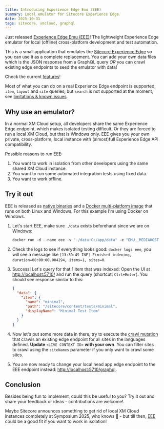 ```yaml
---
title: Introducing Experience Edge Emu (EEE)
summary: Local emulator for Sitecore Experience Edge.
date: 2025-10-31
tags: sitecore, xmcloud, graphql
---
```


Just released [Experience Edge Emu (EEE)](https://github.com/sitecoreops/experience-edge-emu)! The lightweight Experience Edge emulator for local (offline) cross-platform development and test automation.

This is a small application that emulates the [Sitecore Experience Edge](https://doc.sitecore.com/xmc/en/developers/xm-cloud/experience-edge.html) so you can use it as a complete replacement. You can add your own data files which is the JSON response from a GraphQL query *OR* you can crawl existing edge endpoints to seed the emulator with data!

Check the current [features](https://github.com/sitecoreops/experience-edge-emu?tab=readme-ov-file#features)!

Most of what you can do on a real Experience Edge endpoint is supported, `item`, `layout` and `site` queries, but `search` is not supported at the moment, see [limitations & known issues](https://github.com/sitecoreops/experience-edge-emu?tab=readme-ov-file#limitations--known-issues).

## Why use an emulator?

In a normal XM Cloud setup, all developers share the same Experience Edge endpoint, which makes isolated testing difficult. Or they are forced to run a local XM Cloud, but that is Windows only. EEE gives you your own private, cross-platform, local instance with (almost)full Experience Edge API compatibility.

Possible reasons to run EEE:

1. You want to work in isolation from other developers using the same shared XM Cloud instance.
1. You want to run some automated integration tests using fixed data.
1. You want to work offline.

## Try it out

EEE is released as [native binaries](https://github.com/sitecoreops/experience-edge-emu/releases) and a [Docker multi-platform image](https://github.com/sitecoreops/experience-edge-emu/pkgs/container/eee) that runs on both Linux and Windows. For this example I'm using Docker on Windows.

1. Let's start EEE, make sure `./data` exists beforehand since we are on Windows:

   ```powershell
   docker run -d --name eee -v "./data:C:/app/data" -e "EMU__MEDIAHOST=http://localhost:5710" -p 5710:8080 ghcr.io/sitecoreops/eee
   ```

1. Check the logs to see if everything looks good: `docker logs eee`, you will see a message like `[13:39:49 INF] Finished indexing, duration=00:00:00.004294, items=1, sites=0`.
1. Success! Let's query for that 1 item that was indexed: Open the UI at [http://localhost:5710/](<http://localhost:5710?query=%7B%0A%20%20item(path%3A%20%22%2Fsitecore%2Fcontent%2Ftests%2Fminimal%22%2C%20language%3A%20%22en%22)%20%7B%0A%20%20%20%20name%0A%20%20%20%20path%0A%20%20%20%20displayName%0A%20%20%7D%0A%7D>) and run the query (shortcut: `Ctrl+Enter`). You should see response similar to this:

   ```json
   {
     "data": {
       "item": {
         "name": "minimal",
         "path": "/sitecore/content/tests/minimal",
         "displayName": "Minimal Test Item"
       }
     }
   }
   ```

1. Now let's put some more data in there, try to execute the [crawl mutation](http://localhost:5710/?query=mutation%20%7B%0A%20%20crawl(%0A%20%20%20%20edgeContextId%3A%20%22%3CLIVE%20CONTEXT%20ID%3E%22%0A%20%20%20%20languages%3A%20%5B%22en%22%5D%0A%20%20)%20%7B%0A%20%20%20%20success%0A%20%20%20%20itemsProcessed%0A%20%20%20%20sitesProcessed%0A%20%20%20%20durationMs%0A%20%20%20%20message%0A%20%20%7D%0A%7D&operationName=Crawl) that crawls an existing edge endpoint for all sites in the languages defined. **Update** `<LIVE CONTEXT ID>` **with your own**. You can filter sites to crawl using the `siteNames` parameter if you only want to crawl some sites.
1. You are now ready to change your local head app edge endpoint to the EEE endpoint instead: <http://localhost:5710/graphql>.

## Conclusion

Besides being fun to implement, could this be useful to you? Try it out and share your feedback or ideas - contributions are welcome!.

Maybe Sitecore announces something to get rid of local XM Cloud instances completely at Symposium 2025, who knows 🙂 - but till then, [EEE](https://github.com/sitecoreops/experience-edge-emu) could be a good fit if you want to work in isolation!
